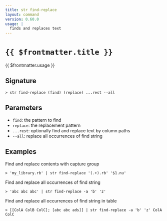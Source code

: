 ```yaml
---
title: str find-replace
layout: command
version: 0.60.0
usage: |
  finds and replaces text
---
```


# `{{ $frontmatter.title }}`

<div style='white-space: pre-wrap;'>{{ $frontmatter.usage }}</div>

## Signature

`> str find-replace (find) (replace) ...rest --all`

## Parameters

- `find`: the pattern to find
- `replace`: the replacement pattern
- `...rest`: optionally find and replace text by column paths
- `--all`: replace all occurrences of find string

## Examples

Find and replace contents with capture group

```shell
> 'my_library.rb' | str find-replace '(.+).rb' '$1.nu'
```

Find and replace all occurrences of find string

```shell
> 'abc abc abc' | str find-replace -a 'b' 'z'
```

Find and replace all occurrences of find string in table

```shell
> [[ColA ColB ColC]; [abc abc ads]] | str find-replace -a 'b' 'z' ColA ColC
```
